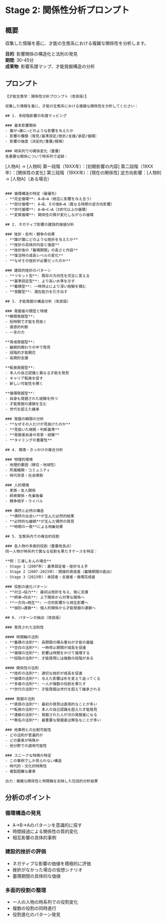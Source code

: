 # Stage 2: 関係性分析プロンプト

## 概要
収集した情報を基に、才能の生態系における複雑な関係性を分析します。

**目的**: 影響関係の構造化と法則の発見  
**期間**: 30-45分  
**成果物**: 影響系譜マップ、才能発掘構造の分析

## プロンプト

```
【才能生態学：関係性分析プロンプト（改良版）】

収集した情報を基に、才能の生態系における複雑な関係性を分析してください：

## 1. 多段階影響の系譜マッピング

### 基本影響関係
- 誰が→誰に→どのような影響を与えたか
- 影響の種類（発見/基準設定/挫折/支援/承認/循環）
- 影響の強度（決定的/重要/軽微）

### 時系列での関係変化（重要）
各重要な関係について時系列で追跡：
```
[人物A] → [人物B]
第一段階（19XX年）：[初期影響の内容]
第二段階（19XX年）：[関係性の変化]
第三段階（19XX年）：[現在の関係性]
逆方向影響：[人物B] → [人物A]（ある場合）
```

### 循環構造の特定（最優先）
- **完全循環**: A→B→A（相互に影響を与え合う）
- **部分循環**: A→B、その後B→A（異なる時期の逆方向影響）
- **世代循環**: A→B→C→A（3世代以上の循環）
- **変質循環**: 関係性の質が変化しながらの循環

## 2. ネガティブ影響の建設的価値分析

### 挫折・批判・競争の効果
- **誰が誰にどのような挫折を与えたか**
- **挫折の具体的内容と強度**
- **挫折後の「蓄積期間」の長さと内容**
- **復活時の成長レベルの変化**
- **なぜその挫折が必要だったのか**

### 建設的挫折のパターン
- **リセット型**: 既存の方向性を完全に変える
- **基準設定型**: より高い水準を示す
- **蓄積型**: 一時停止により深い経験を積む
- **覚醒型**: 潜在能力を引き出す

## 3. 才能発掘の構造分析（改良版）

### 発掘者の類型と特徴
**瞬間発掘型**:
- 短時間で才能を見抜く
- 直感的判断
- 一言の力

**育成発掘型**:
- 継続的関わりの中で発見
- 段階的才能開花
- 長期的支援

**転換発掘型**:
- 本人の自己認識と異なる才能を発見
- キャリア転換を促す
- 新しい可能性を開く

**循環発掘型**:
- 自身も発掘された経験を持つ
- 才能発掘の連鎖を生む
- 世代を超えた継承

### 発掘の瞬間の分析
- **なぜその人だけが見抜けたのか**
- **見抜いた根拠・判断基準**
- **発掘者自身の背景・経験**
- **タイミングの重要性**

## 4. 環境・きっかけの複合分析

### 物理的環境
- 地理的要因（移住・地域性）
- 所属機関・コミュニティ
- 時代背景・社会情勢

### 人的環境
- 家族・友人関係
- 師弟関係・先輩後輩
- 競争相手・ライバル

### 偶然と必然の構造
- **偶然の出会い**が生んだ必然的結果
- **必然的な継続**が生んだ偶然の発見
- **時期の一致**による相乗効果

## 5. 生態系内での複合的役割

### 各人物の多面的役割（重要改良点）
同一人物が時系列で異なる役割を果たすケースを特定：

**例：三浦しをんの場合**
- Stage 1（2007年）：基準設定者・挫折与え手
- Stage 2（2007-2023年）：間接的育成者（蓄積期間の創出）
- Stage 3（2023年）：承認者・支援者・循環完成者

### 役割の進化パターン
- **対立→協力**: 最初は挫折を与え、後に支援
- **師弟→同志**: 上下関係から対等な関係へ
- **一方向→相互**: 一方的影響から相互影響へ
- **個別→連鎖**: 個人的関係から才能発掘の連鎖へ

## 6. パターンの抽出（改良版）

### 発見された法則性

#### 時間軸の法則
- **蓄積の法則**: 長期間の積み重ねが才能の基盤
- **空白の法則**: 一時停止期間が成長を促進
- **循環の法則**: 影響は時間をかけて循環する
- **段階の法則**: 才能発現には複数の段階がある

#### 関係性の法則
- **挫折の法則**: 適切な挫折が成長を促進
- **循環の法則**: 与えた影響は形を変えて返ってくる
- **多面の法則**: 一人が複数の役割を果たす
- **世代の法則**: 才能発掘は世代を超えて継承される

#### 発掘の法則
- **直感の法則**: 最初の発見は直感的なことが多い
- **転換の法則**: 本人の自己認識を超えた才能発見
- **連鎖の法則**: 発掘された人が次の発掘者になる
- **無名の法則**: 最重要な発掘者は無名なことが多い

### 他事例との比較可能性
- どの法則が普遍的か
- どの要素が特殊か
- 他分野での適用可能性

### ユニークな特徴の特定
- この事例でしか見られない構造
- 時代的・文化的特殊性
- 複製困難な要素

出力：複雑な関係性と時間軸を反映した包括的分析結果
```

## 分析のポイント

### 循環構造の発見
- A→B→Aのパターンを意識的に探す
- 時間経過による関係性の質的変化
- 相互影響の具体的事例

### 建設的挫折の評価
- ネガティブな影響の価値を積極的に評価
- 挫折がなかった場合の仮想シナリオ
- 蓄積期間の具体的な価値

### 多面的役割の整理
- 一人の人物の時系列での役割変化
- 複数の役割の同時進行
- 役割進化のパターン発見
